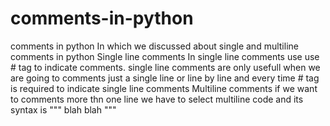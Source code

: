 # comments-in-python
comments in python In which we discussed about single and multiline comments in python  Single line comments In single line comments use use # tag to indicate comments. single line comments are only usefull when we are going to comments just a single line or line by line and every time # tag is required to indicate single line comments  Multiline comments if we want to comments more thn one line we have to select multiline code and its syntax is """ blah blah """

